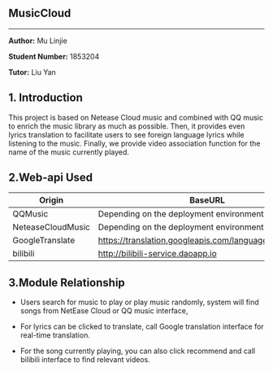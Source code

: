 ## MusicCloud

____

**Author:** Mu Linjie

**Student Number:** 1853204

**Tutor:** Liu Yan

## 1. Introduction

 This project is based on Netease Cloud music and combined with QQ music to enrich the music library as much as possible. Then, it provides even lyrics translation to facilitate users to see foreign language lyrics while listening to the music. Finally, we provide video association function for the name of the music currently played.

## 2.Web-api Used

| Origin            | BaseURL                                                  |
| ----------------- | -------------------------------------------------------- |
| QQMusic           | Depending on the deployment environment                  |
| NeteaseCloudMusic | Depending on the deployment environment                  |
| GoogleTranslate   | https://translation.googleapis.com/language/translate/v2 |
| bilibili          | http://bilibili-service.daoapp.io                        |

## 3.Module Relationship

- Users search for music to play or play music randomly, system will find songs from NetEase Cloud or QQ music interface,

- For lyrics can be clicked to translate, call Google translation interface for real-time translation.
- For the song currently playing, you can also click recommend and call bilibili interface to find relevant videos.

